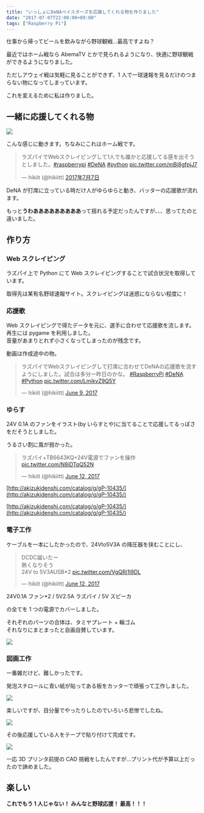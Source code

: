 ```yaml
---
title: "いっしょにDeNAベイスターズを応援してくれる物を作りました"
date: "2017-07-07T22:00:00+09:00"
tags: ["Raspberry Pi"]
---
```


仕事から帰ってビールを飲みながら野球観戦...最高ですよね？

最近ではホーム戦なら AbemaTV とかで見られるようになり、快適に野球観戦ができるようになりました。

ただしアウェイ戦は気軽に見ることができず、1 人で一球速報を見るだけのつまらない物になってしまっています。

これを変えるために私は作りました。

## 一緒に応援してくれる物

![](20170707203120.jpeg)

こんな感じに動きます。ちなみにこれはホーム戦です。

<blockquote class="twitter-tweet" data-lang="ja"><p lang="ja" dir="ltr">ラズパイでWebスクレイピングして1人でも誰かと応援してる感を出そうとしました。<a href="https://twitter.com/hashtag/raspberrypi?src=hash">#raspberrypi</a> <a href="https://twitter.com/hashtag/DeNA?src=hash">#DeNA</a> <a href="https://twitter.com/hashtag/python?src=hash">#python</a> <a href="https://t.co/mBj8gfpjJ7">pic.twitter.com/mBj8gfpjJ7</a></p>&mdash; hikiit (@hikiitt) <a href="https://twitter.com/hikiitt/status/883307609196961793">2017年7月7日</a></blockquote>

DeNA が打席に立っている時だけ人がゆらゆらと動き、バッターの応援歌が流れます。

もっと**うわあああああああああ**って揺れる予定だったんですが、、、思ってたのと違いました。

## 作り方

### Web スクレイピング

ラズパイ上で Python にて Web スクレイピングすることで試合状況を取得しています。

取得先は某有名野球速報サイト。スクレイピングは迷惑にならない程度に！

### 応援歌

Web スクレイピングで得たデータを元に、選手に合わせて応援歌を流します。再生には pygame を利用しました。  
音量があまりとれず小さくなってしまったのが残念です。

動画は作成途中の物。

<blockquote class="twitter-tweet"><p lang="ja" dir="ltr">ラズパイでWebスクレイピングして打席に合わせてDeNAの応援歌を流すようにしました。試合は多分一昨日のかな。 <a href="https://twitter.com/hashtag/RaspberryPi?src=hash&amp;ref_src=twsrc%5Etfw">#RaspberryPi</a> <a href="https://twitter.com/hashtag/DeNA?src=hash&amp;ref_src=twsrc%5Etfw">#DeNA</a> <a href="https://twitter.com/hashtag/Python?src=hash&amp;ref_src=twsrc%5Etfw">#Python</a> <a href="https://t.co/LmikvZ9Q5Y">pic.twitter.com/LmikvZ9Q5Y</a></p>&mdash; hikiit (@hikiitt) <a href="https://twitter.com/hikiitt/status/873123418283036672?ref_src=twsrc%5Etfw">June 9, 2017</a></blockquote>

### ゆらす

24V 0.1A のファンをイラスト(by いらすとや)に当てることで応援してるっぽさをだそうとしました。

うるさい割に風が弱かった。

<blockquote class="twitter-tweet"><p lang="ja" dir="ltr">ラズパイ+TB6643KQ+24V電源でファンを操作 <a href="https://t.co/N8iDTqQ52N">pic.twitter.com/N8iDTqQ52N</a></p>&mdash; hikiit (@hikiitt) <a href="https://twitter.com/hikiitt/status/874234462057373697?ref_src=twsrc%5Etfw">June 12, 2017</a></blockquote>

[http://akizukidenshi.com/catalog/g/gP-10435/](http://akizukidenshi.com/catalog/g/gP-10435/)

[http://akizukidenshi.com/catalog/g/gP-10435/](http://akizukidenshi.com/catalog/g/gP-10435/)

### 電子工作

ケーブルを一本にしたかったので、24Vto5V3A の降圧器を挟むことにし、

<blockquote class="twitter-tweet"><p lang="ja" dir="ltr">DCDC届いたー<br>熱くなりそう<br>24V to 5V3AUSB*2 <a href="https://t.co/VgQRj1l9DL">pic.twitter.com/VgQRj1l9DL</a></p>&mdash; hikiit (@hikiitt) <a href="https://twitter.com/hikiitt/status/874230832289808384?ref_src=twsrc%5Etfw">June 12, 2017</a></blockquote>

24V0.1A ファン\*2 / 5V2.5A ラズパイ / 5V スピーカ

の全てを 1 つの電源でカバーしました。

それぞれのパーツの合体は、タミヤプレート + 輪ゴム  
それなりにまとまったと自画自賛しています。

![](20170707213153.jpeg)

### 図画工作

一番雑だけど、難しかったです。

発泡スチロールに青い紙が貼ってある板をカッターで頑張って工作しました。

![](20170707203218.jpeg)

楽しいですが、目分量でやったりしたのでいろいろ悲惨でしたね。

![](20170707203440.jpeg)

その後応援している人をテープで貼り付けて完成です。

![](20170707203526.jpeg)

一応 3D プリンタ前提の CAD 挑戦をしたんですが...プリント代が予算以上だったので諦めました。

## 楽しい

**これでもう 1 人じゃない！ みんなと野球応援！ 最高！！！**
